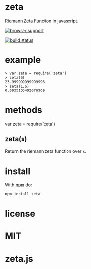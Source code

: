 # zeta

[Riemann Zeta Function](http://en.wikipedia.org/wiki/Riemann_zeta_function)
in javascript.


[![browser support](http://ci.testling.com/substack/gamma.js.png)](http://ci.testling.com/substack/gamma.js)

[![build status](https://secure.travis-ci.org/substack/gamma.js.png)](http://travis-ci.org/substack/gamma.js)

# example

```
> var zeta = require('zeta')
> zeta(5)
23.999999999999996
> zeta(1.6)
0.8935153492876909
```

# methods

var zeta = require('zeta')

## zeta(s)

Return the riemann zeta function over `s`.


# install

With [npm](http://npmjs.org) do:

```
npm install zeta
```


# license

MIT
=======
zeta.js
=======

